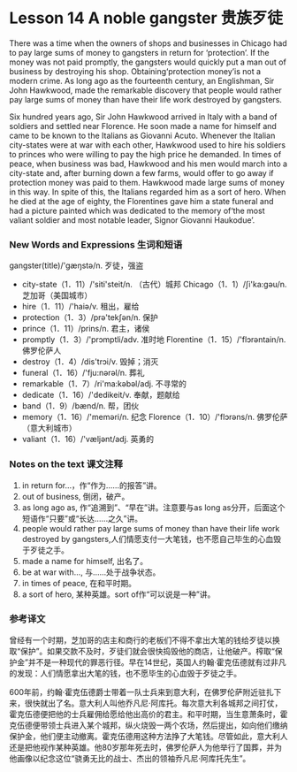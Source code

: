 # Lesson 14 A noble gangster 贵族歹徒
There was a time when the owners of shops and businesses in Chicago had to pay large sums of money to gangsters in return for ‘protection’. If the money was not paid promptly, the gangsters would quickly put a man out of business by destroying his shop. Obtaining‘protection money’is not a modern crime. As long ago as the fourteenth century, an Englishman, Sir John Hawkwood, made the remarkable discovery that people would rather pay large sums of money than have their life work destroyed by gangsters.

Six hundred years ago, Sir John Hawkwood arrived in Italy with a band of soldiers and settled near Florence. He soon made a name for himself and came to be known to the Italians as Giovanni Acuto. Whenever the Italian city-states were at war with each other, Hawkwood used to hire his soldiers to princes who were willing to pay the high price he demanded. In times of peace, when business was bad, Hawkwood and his men would march into a city-state and, after burning down a few farms, would offer to go away if protection money was paid to them. Hawkwood made large sums of money in this way. In spite of this, the Italians regarded him as a sort of hero. When he died at the age of eighty, the Florentines gave him a state funeral and had a picture painted which was dedicated to the memory of‘the most valiant soldier and most notable leader, Signor Giovanni Haukodue’.

### New Words and Expressions 生词和短语

gangster(title)/'gæŋstə/n. 歹徒，强盗
* city-state（1．11）/'siti'steit/n. （古代）城邦
	Chicago（1．1）/ʃi'ka:gəu/n. 芝加哥（美国城市）
* hire（1．11）/'haiə/v. 租出，雇给
* protection（1．3）/prə'tekʃən/n. 保护
* prince（1．11）/prins/n. 君主，诸侯
* promptly（1．3）/'prɔmptli/adv. 准时地
	Florentine（1．15）/'flɔrəntain/n. 佛罗伦萨人
* destroy（1．4）/dis'trɔi/v. 毁掉；消灭
* funeral（1．16）/'fju:nərəl/n. 葬礼
* remarkable（1．7）/ri'ma:kəbəl/adj. 不寻常的
* dedicate（1．16）/'dedikeit/v. 奉献，题献给
* band（1．9）/bænd/n. 帮，团伙
* memory（1．16）/'meməri/n. 纪念
	Florence（1．10）/'flɔrəns/n. 佛罗伦萨（意大利城市）
* valiant（1．16）/'væljənt/adj. 英勇的

### Notes on the text 课文注释

1. in return for…，作“作为……的报答”讲。
2. out of business, 倒闭，破产。
3. as long ago as, 作“追溯到”、“早在”讲。注意要与as long as分开，后面这个短语作“只要”或“长达……之久”讲。
4. people would rather pay large sums of money than have their life work destroyed by gangsters,人们情愿支付一大笔钱，也不愿自己毕生的心血毁于歹徒之手。
5. made a name for himself, 出名了。
6. be at war with…, 与……处于战争状态。
7. in times of peace, 在和平时期。
8. a sort of hero, 某种英雄。sort of作“可以说是一种”讲。

### 参考译文

曾经有一个时期，芝加哥的店主和商行的老板们不得不拿出大笔的钱给歹徒以换取“保护”。如果交款不及时，歹徒们就会很快捣毁他的商店，让他破产。榨取“保护金”并不是一种现代的罪恶行径。早在14世纪，英国人约翰·霍克伍德就有过非凡的发现：人们情愿拿出大笔的钱，也不愿毕生的心血毁于歹徒之手。

600年前，约翰·霍克伍德爵士带着一队士兵来到意大利，在佛罗伦萨附近驻扎下来，很快就出了名。意大利人叫他乔凡尼·阿库托。每次意大利各城邦之间打仗，霍克伍德便把他的士兵雇佣给愿给他出高价的君主。和平时期，当生意萧条时，霍克伍德便带领士兵进入某个城邦，纵火烧毁一两个农场，然后提出，如向他们缴纳保护金，他们便主动撤离。霍克伍德用这种方法挣了大笔钱。尽管如此，意大利人还是把他视作某种英雄。他80岁那年死去时，佛罗伦萨人为他举行了国葬，并为他画像以纪念这位“骁勇无比的战士、杰出的领袖乔凡尼·阿库托先生”。


